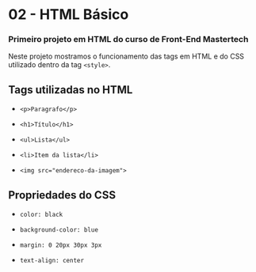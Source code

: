 # 02 - HTML Básico

### Primeiro projeto em HTML do curso de Front-End Mastertech

Neste projeto mostramos o funcionamento das tags em HTML e do CSS utilizado dentro da tag `<style>`.

## Tags utilizadas no HTML

* `<p>Paragrafo</p>`

* `<h1>Título</h1>`

* `<ul>Lista</ul>`

* `<li>Item da lista</li>`

* `<img src="endereco-da-imagem">`

## Propriedades do CSS

* `color: black`

* `background-color: blue`

* `margin: 0 20px 30px 3px`

* `text-align: center`
